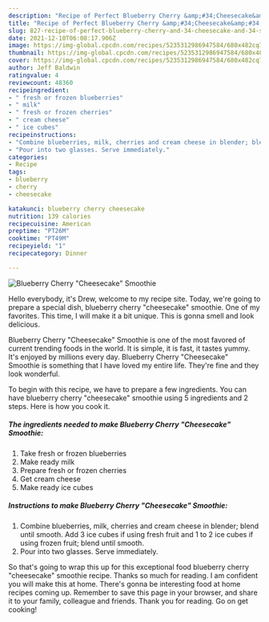 ```yaml
---
description: "Recipe of Perfect Blueberry Cherry &amp;#34;Cheesecake&amp;#34; Smoothie"
title: "Recipe of Perfect Blueberry Cherry &amp;#34;Cheesecake&amp;#34; Smoothie"
slug: 827-recipe-of-perfect-blueberry-cherry-and-34-cheesecake-and-34-smoothie
date: 2021-12-10T06:08:17.906Z
image: https://img-global.cpcdn.com/recipes/5235312986947584/680x482cq70/blueberry-cherry-cheesecake-smoothie-recipe-main-photo.jpg
thumbnail: https://img-global.cpcdn.com/recipes/5235312986947584/680x482cq70/blueberry-cherry-cheesecake-smoothie-recipe-main-photo.jpg
cover: https://img-global.cpcdn.com/recipes/5235312986947584/680x482cq70/blueberry-cherry-cheesecake-smoothie-recipe-main-photo.jpg
author: Jeff Baldwin
ratingvalue: 4
reviewcount: 48360
recipeingredient:
- " fresh or frozen blueberries"
- " milk"
- " fresh or frozen cherries"
- " cream cheese"
- " ice cubes"
recipeinstructions:
- "Combine blueberries, milk, cherries and cream cheese in blender; blend until smooth. Add 3 ice cubes if using fresh fruit and 1 to 2 ice cubes if using frozen fruit; blend until smooth."
- "Pour into two glasses. Serve immediately."
categories:
- Recipe
tags:
- blueberry
- cherry
- cheesecake

katakunci: blueberry cherry cheesecake 
nutrition: 139 calories
recipecuisine: American
preptime: "PT26M"
cooktime: "PT49M"
recipeyield: "1"
recipecategory: Dinner

---
```



![Blueberry Cherry &#34;Cheesecake&#34; Smoothie](https://img-global.cpcdn.com/recipes/5235312986947584/680x482cq70/blueberry-cherry-cheesecake-smoothie-recipe-main-photo.jpg)

Hello everybody, it's Drew, welcome to my recipe site. Today, we're going to prepare a special dish, blueberry cherry &#34;cheesecake&#34; smoothie. One of my favorites. This time, I will make it a bit unique. This is gonna smell and look delicious.



Blueberry Cherry &#34;Cheesecake&#34; Smoothie is one of the most favored of current trending foods in the world. It is simple, it is fast, it tastes yummy. It's enjoyed by millions every day. Blueberry Cherry &#34;Cheesecake&#34; Smoothie is something that I have loved my entire life. They're fine and they look wonderful.


To begin with this recipe, we have to prepare a few ingredients. You can have blueberry cherry &#34;cheesecake&#34; smoothie using 5 ingredients and 2 steps. Here is how you cook it.

<!--inarticleads1-->

##### The ingredients needed to make Blueberry Cherry &#34;Cheesecake&#34; Smoothie:

1. Take  fresh or frozen blueberries
1. Make ready  milk
1. Prepare  fresh or frozen cherries
1. Get  cream cheese
1. Make ready  ice cubes




<!--inarticleads2-->

##### Instructions to make Blueberry Cherry &#34;Cheesecake&#34; Smoothie:

1. Combine blueberries, milk, cherries and cream cheese in blender; blend until smooth. Add 3 ice cubes if using fresh fruit and 1 to 2 ice cubes if using frozen fruit; blend until smooth.
1. Pour into two glasses. Serve immediately.




So that's going to wrap this up for this exceptional food blueberry cherry &#34;cheesecake&#34; smoothie recipe. Thanks so much for reading. I am confident you will make this at home. There's gonna be interesting food at home recipes coming up. Remember to save this page in your browser, and share it to your family, colleague and friends. Thank you for reading. Go on get cooking!
